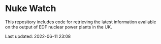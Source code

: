 # Nuke Watch

This repository includes code for retrieving the latest information available on the output of EDF nuclear power plants in the UK.

Last updated: 2022-06-11 23:08